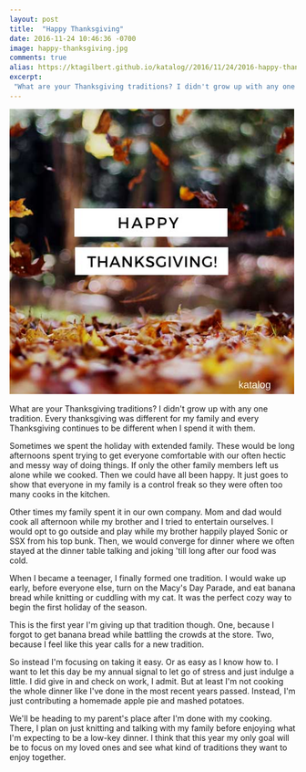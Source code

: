 ```yaml
---
layout: post
title:  "Happy Thanksgiving"
date: 2016-11-24 10:46:36 -0700
image: happy-thanksgiving.jpg
comments: true
alias: https://ktagilbert.github.io/katalog//2016/11/24/2016-happy-thanksgiving.html
excerpt:
 "What are your Thanksgiving traditions? I didn't grow up with any one tradition. Every thanksgiving was different for my family and every Thanksgiving continues to be different when I spend it with them."
---
```


![Thanksgiving traditions](/assets/happy-thanksgiving.jpg)

What are your Thanksgiving traditions? I didn't grow up with any one tradition. Every thanksgiving was different for my family and every Thanksgiving continues to be different when I spend it with them.

Sometimes we spent the holiday with extended family. These would be long afternoons spent trying to get everyone comfortable with our often hectic and messy way of doing things. If only the other family members left us alone while we cooked. Then we could have all been happy. It just goes to show that everyone in my family is a control freak so they were often too many cooks in the kitchen.

Other times my family spent it in our own company. Mom and dad would cook all afternoon while my brother and I tried to entertain ourselves. I would opt to go outside and play while my brother happily played Sonic or SSX from his top bunk. Then, we would converge for dinner where we often stayed at the dinner table talking and joking 'till long after our food was cold.

When I became a teenager, I finally formed one tradition. I would wake up early, before everyone else, turn on the Macy's Day Parade, and eat banana bread while knitting or cuddling with my cat. It was the perfect cozy way to begin the first holiday of the season.

This is the first year I'm giving up that tradition though. One, because I forgot to get banana bread while battling the crowds at the store. Two, because I feel like this year calls for a new tradition.

So instead I'm focusing on taking it easy. Or as easy as I know how to. I want to let this day be my annual signal to let go of stress and just indulge a little. I did give in and check on work, I admit. But at least I'm not cooking the whole dinner like I've done in the most recent years passed. Instead, I'm just contributing a homemade apple pie and mashed potatoes.

We'll be heading to my parent's place after I'm done with my cooking. There, I plan on just knitting and talking with my family before enjoying what I'm expecting to be a low-key dinner. I think that this year my only goal will be to focus on my loved ones and see what kind of traditions they want to enjoy together.
